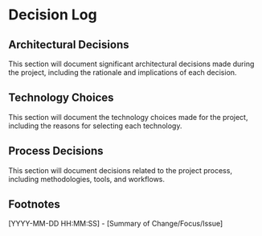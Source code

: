 # Decision Log

## Architectural Decisions
This section will document significant architectural decisions made during the project, including the rationale and implications of each decision.

## Technology Choices
This section will document the technology choices made for the project, including the reasons for selecting each technology.

## Process Decisions
This section will document decisions related to the project process, including methodologies, tools, and workflows.

## Footnotes
[YYYY-MM-DD HH:MM:SS] - [Summary of Change/Focus/Issue]